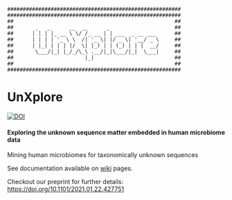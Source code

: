     ########################################################
    ########################################################
    ##                                                    ##
    ##       _   _      __  __      _                     ##
    ##      | | | |_ __ \ \/ /_ __ | | ___  _ __ ___      ##
    ##      | | | | '_ \ \  /| '_ \| |/ _ \| '__/ _ \     ##
    ##      | |_| | | | |/  \| |_) | | (_) | | |  __/     ##
    ##       \___/|_| |_/_/\_\ .__/|_|\___/|_|  \___|     ##
    ##                       |_|                          ##
    ##                                                    ##
    ########################################################


# UnXplore
[![DOI](https://zenodo.org/badge/324996408.svg)](https://zenodo.org/badge/latestdoi/324996408)
#### Exploring the unknown sequence matter embedded in human microbiome data
 Mining human microbiomes for taxonomically unknown sequences

See documentation available on [wiki](https://github.com/sejmodha/Unknown-Sequences/wiki) pages.

Checkout our preprint for further details: https://doi.org/10.1101/2021.01.22.427751



